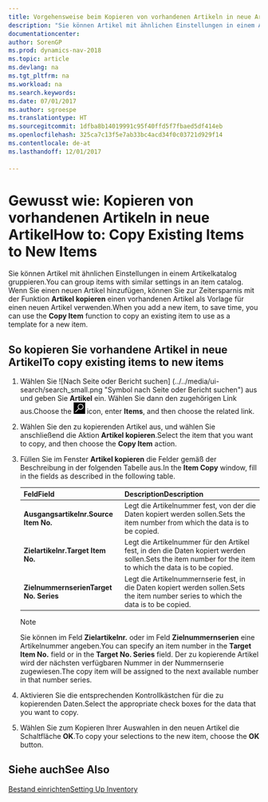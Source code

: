 ```yaml
---
title: Vorgehensweise beim Kopieren von vorhandenen Artikeln in neue Artikel
description: "Sie können Artikel mit ähnlichen Einstellungen in einem Artikelkatalog gruppieren. Wenn Sie einen neuen Artikel hinzufügen, können Sie zur Zeitersparnis mit der Option **Artikel kopieren** einen vorhandenen Artikel als Vorlage für einen neuen Artikel verwenden."
documentationcenter: 
author: SorenGP
ms.prod: dynamics-nav-2018
ms.topic: article
ms.devlang: na
ms.tgt_pltfrm: na
ms.workload: na
ms.search.keywords: 
ms.date: 07/01/2017
ms.author: sgroespe
ms.translationtype: HT
ms.sourcegitcommit: 1dfba8b14019991c95f40ffd5f7fbaed5df414eb
ms.openlocfilehash: 325ca7c13f5e7ab33bc4acd34f0c03721d929f14
ms.contentlocale: de-at
ms.lasthandoff: 12/01/2017

---
```

# <a name="how-to-copy-existing-items-to-new-items"></a><span data-ttu-id="76548-104">Gewusst wie: Kopieren von vorhandenen Artikeln in neue Artikel</span><span class="sxs-lookup"><span data-stu-id="76548-104">How to: Copy Existing Items to New Items</span></span>
<span data-ttu-id="76548-105">Sie können Artikel mit ähnlichen Einstellungen in einem Artikelkatalog gruppieren.</span><span class="sxs-lookup"><span data-stu-id="76548-105">You can group items with similar settings in an item catalog.</span></span> <span data-ttu-id="76548-106">Wenn Sie einen neuen Artikel hinzufügen, können Sie zur Zeitersparnis mit der Funktion **Artikel kopieren** einen vorhandenen Artikel als Vorlage für einen neuen Artikel verwenden.</span><span class="sxs-lookup"><span data-stu-id="76548-106">When you add a new item, to save time, you can use the **Copy Item** function to copy an existing item to use as a template for a new item.</span></span>  

## <a name="to-copy-existing-items-to-new-items"></a><span data-ttu-id="76548-107">So kopieren Sie vorhandene Artikel in neue Artikel</span><span class="sxs-lookup"><span data-stu-id="76548-107">To copy existing items to new items</span></span>  

1.  <span data-ttu-id="76548-108">Wählen Sie ![Nach Seite oder Bericht suchen] (../../media/ui-search/search_small.png "Symbol nach Seite oder Bericht suchen") aus und geben Sie **Artikel** ein. Wählen Sie dann den zugehörigen Link aus.</span><span class="sxs-lookup"><span data-stu-id="76548-108">Choose the ![Search for Page or Report](../../media/ui-search/search_small.png "Search for Page or Report icon") icon, enter **Items**, and then choose the related link.</span></span>  
2.  <span data-ttu-id="76548-109">Wählen Sie den zu kopierenden Artikel aus, und wählen Sie anschließend die Aktion **Artikel kopieren**.</span><span class="sxs-lookup"><span data-stu-id="76548-109">Select the item that you want to copy, and then choose the **Copy Item** action.</span></span>  
3.  <span data-ttu-id="76548-110">Füllen Sie im Fenster **Artikel kopieren** die Felder gemäß der Beschreibung in der folgenden Tabelle aus.</span><span class="sxs-lookup"><span data-stu-id="76548-110">In the **Item Copy** window, fill in the fields as described in the following table.</span></span>  

    |<span data-ttu-id="76548-111">Feld</span><span class="sxs-lookup"><span data-stu-id="76548-111">Field</span></span>|<span data-ttu-id="76548-112">Description</span><span class="sxs-lookup"><span data-stu-id="76548-112">Description</span></span>|  
    |---------------------------------|---------------------------------------|  
    |<span data-ttu-id="76548-113">**Ausgangsartikelnr.**</span><span class="sxs-lookup"><span data-stu-id="76548-113">**Source Item No.**</span></span>|<span data-ttu-id="76548-114">Legt die Artikelnummer fest, von der die Daten kopiert werden sollen.</span><span class="sxs-lookup"><span data-stu-id="76548-114">Sets the item number from which the data is to be copied.</span></span>|  
    |<span data-ttu-id="76548-115">**Zielartikelnr.**</span><span class="sxs-lookup"><span data-stu-id="76548-115">**Target Item No.**</span></span>|<span data-ttu-id="76548-116">Legt die Artikelnummer für den Artikel fest, in den die Daten kopiert werden sollen.</span><span class="sxs-lookup"><span data-stu-id="76548-116">Sets the item number for the item to which the data is to be copied.</span></span>|  
    |<span data-ttu-id="76548-117">**Zielnummernserien**</span><span class="sxs-lookup"><span data-stu-id="76548-117">**Target No. Series**</span></span>|<span data-ttu-id="76548-118">Legt die Artikelnummernserie fest, in die Daten kopiert werden sollen.</span><span class="sxs-lookup"><span data-stu-id="76548-118">Sets the item number series to which the data is to be copied.</span></span>|  

    > [!NOTE]  
    >  <span data-ttu-id="76548-119">Sie können im Feld **Zielartikelnr.** oder im Feld **Zielnummernserien** eine Artikelnummer angeben.</span><span class="sxs-lookup"><span data-stu-id="76548-119">You can specify an item number in the **Target Item No.** field or in the **Target No. Series** field.</span></span> <span data-ttu-id="76548-120">Der zu kopierende Artikel wird der nächsten verfügbaren Nummer in der Nummernserie zugewiesen.</span><span class="sxs-lookup"><span data-stu-id="76548-120">The copy item will be assigned to the next available number in that number series.</span></span>  

4.  <span data-ttu-id="76548-121">Aktivieren Sie die entsprechenden Kontrollkästchen für die zu kopierenden Daten.</span><span class="sxs-lookup"><span data-stu-id="76548-121">Select the appropriate check boxes for the data that you want to copy.</span></span>  
5.  <span data-ttu-id="76548-122">Wählen Sie zum Kopieren Ihrer Auswahlen in den neuen Artikel die Schaltfläche **OK**.</span><span class="sxs-lookup"><span data-stu-id="76548-122">To copy your selections to the new item, choose the **OK** button.</span></span>  

## <a name="see-also"></a><span data-ttu-id="76548-123">Siehe auch</span><span class="sxs-lookup"><span data-stu-id="76548-123">See Also</span></span>  
[<span data-ttu-id="76548-124">Bestand einrichten</span><span class="sxs-lookup"><span data-stu-id="76548-124">Setting Up Inventory</span></span>](../../inventory-setup-inventory.md)

